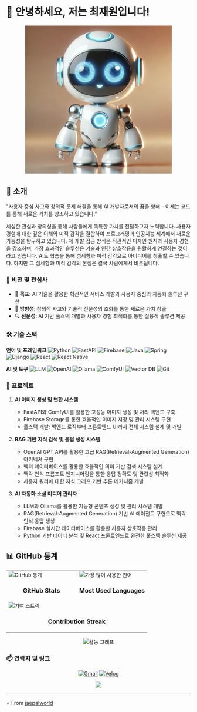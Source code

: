 # 👋 안녕하세요, 저는 최재원입니다!
<div align="center">
  <img src="./images/ai-robot.png" width="400" alt="AI 로봇 개발자"/>
</div>

## 🎨 소개
"사용자 중심 사고와 창의적 문제 해결을 통해 AI 개발자로서의 꿈을 향해 - 이제는 코드를 통해 새로운 가치를 창조하고 있습니다."

세심한 관심과 창의성을 통해 사람들에게 독특한 가치를 전달하고자 노력합니다. 사용자 경험에 대한 깊은 이해와 미적 감각을 결합하여 프로그래밍과 인공지능 세계에서 새로운 가능성을 탐구하고 있습니다. 제 개발 접근 방식은 직관적인 디자인 원칙과 사용자 경험을 강조하며, 가장 효과적인 솔루션은 기술과 인간 상호작용을 원활하게 연결하는 것이라고 믿습니다. AI도 학습을 통해 섬세함과 미적 감각으로 아이디어를 창출할 수 있습니다. 하지만 그 섬세함과 미적 감각의 본질은 결국 사람에게서 비롯됩니다.

### 💫 비전 및 관심사
- 🎯 **목표**: AI 기술을 활용한 혁신적인 서비스 개발과 사용자 중심의 자동화 솔루션 구현
- 🧭 **방향성**: 창의적 사고와 기술적 전문성의 조화를 통한 새로운 가치 창출
- 🔍 **전문성**: AI 기반 풀스택 개발과 사용자 경험 최적화를 통한 실용적 솔루션 제공

### 🛠️ 기술 스택
**언어 및 프레임워크**
![Python](https://img.shields.io/badge/-Python-3776AB?style=flat-square&logo=python&logoColor=white)
![FastAPI](https://img.shields.io/badge/-FastAPI-009688?style=flat-square&logo=fastapi&logoColor=white)
![Firebase](https://img.shields.io/badge/-Firebase-FFCA28?style=flat-square&logo=firebase&logoColor=black)
![Java](https://img.shields.io/badge/-Java-007396?style=flat-square&logo=java&logoColor=white)
![Spring](https://img.shields.io/badge/-Spring-6DB33F?style=flat-square&logo=spring&logoColor=white)
![Django](https://img.shields.io/badge/-Django-092E20?style=flat-square&logo=django&logoColor=white)
![React](https://img.shields.io/badge/-React-61DAFB?style=flat-square&logo=react&logoColor=black)
![React Native](https://img.shields.io/badge/-React%20Native-61DAFB?style=flat-square&logo=react&logoColor=black)

**AI 및 도구**
![LLM](https://img.shields.io/badge/-LLM-FF6F00?style=flat-square&logo=openai&logoColor=white)
![OpenAI](https://img.shields.io/badge/-OpenAI-412991?style=flat-square&logo=openai&logoColor=white)
![Ollama](https://img.shields.io/badge/-Ollama-7B68EE?style=flat-square&logo=llama&logoColor=white)
![ComfyUI](https://img.shields.io/badge/-ComfyUI-00BFFF?style=flat-square&logo=opencv&logoColor=white)
![Vector DB](https://img.shields.io/badge/-Vector%20DB-4285F4?style=flat-square&logo=database&logoColor=white)
![Git](https://img.shields.io/badge/-Git-F05032?style=flat-square&logo=git&logoColor=white)

### 🚀 프로젝트
1. **AI 이미지 생성 및 변환 시스템**
   - FastAPI와 ComfyUI를 활용한 고성능 이미지 생성 및 처리 백엔드 구축
   - Firebase Storage를 통한 효율적인 이미지 저장 및 관리 시스템 구현
   - 풀스택 개발: 백엔드 로직부터 프론트엔드 UI까지 전체 시스템 설계 및 개발

2. **RAG 기반 지식 검색 및 응답 생성 시스템**
   - OpenAI GPT API를 활용한 고급 RAG(Retrieval-Augmented Generation) 아키텍처 구현
   - 벡터 데이터베이스를 활용한 효율적인 의미 기반 검색 시스템 설계 
   - 맥락 인식 프롬프트 엔지니어링을 통한 응답 정확도 및 관련성 최적화
   - 사용자 쿼리에 대한 지식 그래프 기반 추론 메커니즘 개발

3. **AI 자동화 소셜 미디어 관리자**
   - LLM과 Ollama를 활용한 지능형 콘텐츠 생성 및 관리 시스템 개발
   - RAG(Retrieval-Augmented Generation) 기반 AI 에이전트 구현으로 맥락 인식 응답 생성
   - Firebase 실시간 데이터베이스를 활용한 사용자 상호작용 관리
   - Python 기반 데이터 분석 및 React 프론트엔드로 완전한 풀스택 솔루션 제공

## 📊 GitHub 통계

<div align="center">
  <table>
    <tr>
      <td width="50%">
        <!-- GitHub 통계 -->
        <img src="https://github-readme-stats.vercel.app/api?username=jaepalworld&show_icons=true&theme=radical&hide_border=true&count_private=true" alt="GitHub 통계"/>
        <h3 align="center">GitHub Stats</h3>
      </td>
      <td width="50%">
        <!-- 가장 많이 사용한 언어 -->
        <img src="https://github-readme-stats.vercel.app/api/top-langs/?username=jaepalworld&layout=donut&theme=radical&hide_border=true" alt="가장 많이 사용한 언어"/>
        <h3 align="center">Most Used Languages</h3>
      </td>
    </tr>
    <tr>
      <td colspan="2">
        <!-- 기여 스트릭 -->
        <img width="100%" src="https://github-readme-streak-stats.herokuapp.com/?user=jaepalworld&theme=radical&hide_border=true" alt="기여 스트릭"/>
        <h3 align="center">Contribution Streak</h3>
      </td>
    </tr>
  </table>
</div>

<!-- 활동 그래프 -->
<div align="center">
  <img src="https://github-profile-summary-cards.vercel.app/api/cards/profile-details?username=jaepalworld&theme=radical" alt="활동 그래프"/>
</div>

### 📫 연락처 및 링크
<div align="center">
  
[![Gmail](https://img.shields.io/badge/-Gmail-EA4335?style=flat-square&logo=Gmail&logoColor=white)](mailto:cjw4032@gmail.com)
[![Velog](https://img.shields.io/badge/-Velog-20C997?style=flat-square&logo=velog&logoColor=white)](https://velog.io/@cjw4032/posts)
</div>


<div align="center">
  <img src="https://capsule-render.vercel.app/api?type=waving&color=auto&height=100&section=footer" />
</div>

---
⭐️ From [jaepalworld](https://github.com/jaepalworld)
